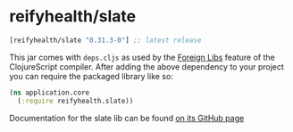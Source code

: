 # reifyhealth/slate

[](dependency)
```clojure
[reifyhealth/slate "0.31.3-0"] ;; latest release
```
[](/dependency)

This jar comes with `deps.cljs` as used by the [Foreign Libs][flibs] feature
of the ClojureScript compiler. After adding the above dependency to your project
you can require the packaged library like so:

```clojure
(ns application.core
  (:require reifyhealth.slate))
```

Documentation for the slate lib can be found [on its GitHub page](https://github.com/ianstormtaylor/slate)

[flibs]: https://github.com/clojure/clojurescript/wiki/Foreign-Dependencies
